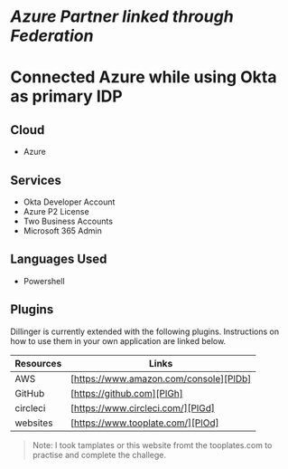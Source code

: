  
# _Azure Partner linked through Federation_

# Connected Azure while using Okta as primary IDP 



## Cloud
- Azure 

## Services
- Okta Developer Account
- Azure P2 License 
- Two Business Accounts
- Microsoft 365 Admin

## Languages Used
- Powershell

## Plugins

Dillinger is currently extended with the following plugins.
Instructions on how to use them in your own application are linked below.

| Resources | Links |
| ------ | ------ |
| AWS | [https://www.amazon.com/console][PlDb] |
| GitHub | [https://github.com][PlGh] |
| circleci | [https://www.circleci.com/][PlGd] |
| websites | [https://www.tooplate.com/][PlOd] |

> Note: I took tamplates or this website fromt the tooplates.com to practise and complete the challege.